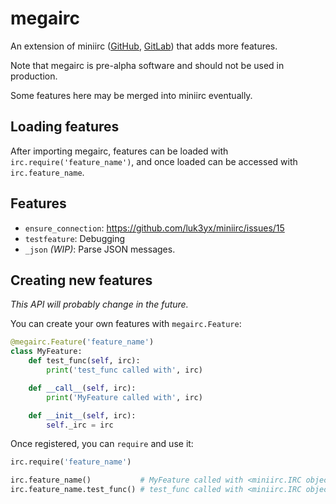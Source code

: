 # megairc

An extension of miniirc ([GitHub](https://github.com/luk3yx/miniirc),
[GitLab](https://gitlab.com/luk3yx/miniirc)) that adds more features.

Note that megairc is pre-alpha software and should not be used in production.

Some features here may be merged into miniirc eventually.

## Loading features

After importing megairc, features can be loaded with
`irc.require('feature_name')`, and once loaded can be accessed with
`irc.feature_name`.

## Features

 - `ensure_connection`: https://github.com/luk3yx/miniirc/issues/15
 - `testfeature`: Debugging
 - `_json` *(WIP)*: Parse JSON messages.

## Creating new features

*This API will probably change in the future.*

You can create your own features with `megairc.Feature`:

```py
@megairc.Feature('feature_name')
class MyFeature:
    def test_func(self, irc):
        print('test_func called with', irc)

    def __call__(self, irc):
        print('MyFeature called with', irc)

    def __init__(self, irc):
        self._irc = irc
```

Once registered, you can `require` and use it:

```py
irc.require('feature_name')

irc.feature_name()           # MyFeature called with <miniirc.IRC object>
irc.feature_name.test_func() # test_func called with <miniirc.IRC object>
```
